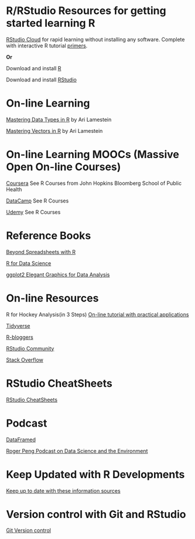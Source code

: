 R/RStudio Resources for getting started learning R
================

[RStudio Cloud](https://rstudio.cloud/) for rapid learning without installing any software. Complete with interactive R tutorial [primers](https://rstudio.cloud/learn/primers).

**Or**

Download and install [R](https://www.r-project.org/)

Download and install [RStudio](https://www.rstudio.com/products/rstudio/download/)

On-line Learning
================

[Mastering Data Types in R](https://www.crowdcast.io/e/wcl4z9wl/register) by Ari Lamestein

[Mastering Vectors in R](https://www.crowdcast.io/e/ykm8t2gb/register) by Ari Lamestein

On-line Learning MOOCs (Massive Open On-line Courses)
=====================================================

[Coursera](https://www.coursera.org/) See R Courses from John Hopkins Bloomberg School of Public Health

[DataCamp](https://www.datacamp.com/) See R Courses

[Udemy](https://www.udemy.com/courses/search/?src=ukw&q=R) See R Courses

Reference Books
===============

[Beyond Spreadsheets with R](https://www.manning.com/books/beyond-spreadsheets-with-r)

[R for Data Science](https://r4ds.had.co.nz/)

[ggplot2 Elegant Graphics for Data Analysis](https://www.amazon.com/ggplot2-Graphics-Analysis-Printing-H-Wickham/dp/B003ZFLQV4/ref=sr_1_1?s=books&ie=UTF8&qid=1544331006&sr=1-1&keywords=ggplot2+2nd+edition)

On-line Resources
=================

R for Hockey Analysis(in 3 Steps) [On-line tutorial with practical applications](https://towardsdatascience.com/r-for-hockey-analysis-part-2-tidyverse-basics-5caf63aea5a5)

[Tidyverse](https://www.tidyverse.org/)

[R-bloggers](https://www.r-bloggers.com/)

[RStudio Community](https://community.rstudio.com/)

[Stack Overflow](http://stackoverflow.com/questions/tagged/ggplot2?sort=frequent&pageSize=50)

RStudio CheatSheets
===================

[RStudio CheatSheets](https://resources.rstudio.com/rstudio-cheatsheets)

Podcast
=======

[DataFramed](https://www.datacamp.com/community/podcast?tap_a=5644-dce66f&tap_s=10907-287229)

[Roger Peng Podcast on Data Science and the Environment](https://www.datacamp.com/community/podcast/data-science-environment-moocs)

Keep Updated with R Developments
================================

[Keep up to date with these information sources](https://masalmon.eu/2019/01/25/uptodate/)

Version control with Git and RStudio
====================================

[Git Version control](https://jennybc.github.io/2014-05-12-ubc/ubc-r/session03_git.html)
